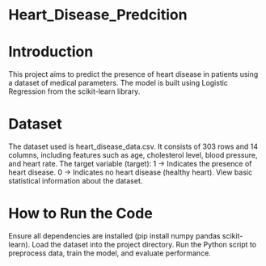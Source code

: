 # Heart_Disease_Predcition
# Introduction
This project aims to predict the presence of heart disease in patients using a dataset of medical parameters. The model is built using Logistic Regression from the scikit-learn library.
# Dataset
The dataset used is heart_disease_data.csv.
It consists of 303 rows and 14 columns, including features such as age, cholesterol level, blood pressure, and heart rate.
The target variable (target):
1 → Indicates the presence of heart disease.
0 → Indicates no heart disease (healthy heart).
View basic statistical information about the dataset.
# How to Run the Code
Ensure all dependencies are installed (pip install numpy pandas scikit-learn).
Load the dataset into the project directory.
Run the Python script to preprocess data, train the model, and evaluate performance.
